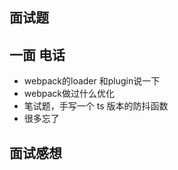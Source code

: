 ## 面试题

## 一面 电话

- webpack的loader 和plugin说一下
- webpack做过什么优化
- 笔试题，手写一个 ts 版本的防抖函数
- 很多忘了

## 面试感想

